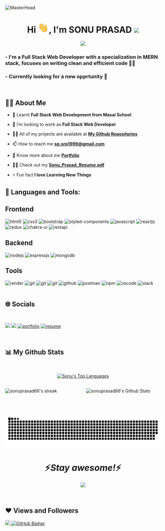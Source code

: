 ![MasterHead](https://dezinebrainz.com/images/web-design-gif.gif)

<h1 align="center">Hi <img src="https://raw.githubusercontent.com/ABSphreak/ABSphreak/master/gifs/Hi.gif" width="35">, I'm SONU PRASAD <img src="https://camo.githubusercontent.com/d3359cb00ab0b5ed8f2e1fe3fceb4fbaf3b614340f8c0db99c17b9f50b351770/68747470733a2f2f656d6f6a69732e736c61636b6d6f6a69732e636f6d2f656d6f6a69732f696d616765732f313533313834393433302f343234362f626c6f622d73756e676c61737365732e6769663f31353331383439343330" width="35"/></h1>

<div align="center">
 <img src="https://readme-typing-svg.herokuapp.com/?lines=Full+Stack+Web+Developer;MERN+stack+developer;Web+Developer;React+Developer;Quick+learner&color=cyan&center=true" />
</div>

<div width="100%" display="flex">
<h3 align="left">- I'm a Full Stack Web Developer with a specialization in MERN stack, focuses on writing clean and efficient code 👨‍🎓</h3>
<h3 align="left">- Currently looking for a new opprtunity 🤖</h3>
</div>
<br/>


## 🙋‍♂️ About Me

<div>

<p aling="left" width="48%" height="300">

- 🌱 Learnt **Full Stack Web Development from Masai School**

- 👯 I’m looking to work as **Full Stack Web Developer**

- 👨‍💻 All of my projects are available at **[My Github Repositories](https://github.com/sonuprasad66?tab=repositories)**

- 📫 How to reach me **sp.srp1999@gmail.com**

- 🔭 Know more about me **[Portfolio](https://sonuprasad66.github.io/)**

- 👨‍🎓 Check out my **[Sonu_Prasad_Resume.pdf](https://github.com/sonuprasad66/sonuprasad66/files/10200534/Sonu_Prasad_Resume.pdf)**



- ⚡ Fun fact **I love Learning New Things**

 </p>
 
 

 <!--  <img aling="right" alt="GIF" src="https://github.com/abhisheknaiidu/abhisheknaiidu/blob/master/code.gif?raw=true" width="48%" height="300" /> -->

 
 </div>

<!----------------------------------------------------- Languages and Tools --------------------------------------------------------->
## 🚀 Languages and Tools:
<div >
 <div ><h2>Frontend</h2>
 <img src="https://img.shields.io/badge/html5-%23E34F26.svg?style=for-the-badge&logo=html5&logoColor=white" align="center" alt="html5">
 <img src = "https://img.shields.io/badge/css3-%231572B6.svg?style=for-the-badge&logo=css3&logoColor=white" align="center" alt="css3">
 <img src="https://img.shields.io/badge/Bootstrap-563D7C?style=for-the-badge&logo=bootstrap&logoColor=white"  align="center" alt="bootstrap" />
 <img src="https://img.shields.io/badge/styled--components-DB7093?style=for-the-badge&logo=styled-components&logoColor=white" align="center" alt="styled-components" />
 <img src ="https://img.shields.io/badge/javascript-%23323330.svg?style=for-the-badge&logo=javascript&logoColor=%23F7DF1E" align="center" alt="javascript">
 <img src="https://img.shields.io/badge/React-20232A?style=for-the-badge&logo=react&logoColor=61DAFB"  align="center" alt="reactjs" />
 <img src="https://img.shields.io/badge/Redux-593D88?style=for-the-badge&logo=redux&logoColor=white"  align="center" alt="redux" />
 <img src = "https://img.shields.io/badge/chakra ui-%234ED1C5.svg?style=for-the-badge&logo=chakraui&logoColor=white" align="center" alt="chakra-ui"/>
 <img src="https://img.shields.io/badge/rest api-%23000000.svg?style=for-the-badge&logo=flask&logoColor=white" align="center" alt="restapi"/>  
</div>

  <div ><h2>Backend</h2> 
<img src="https://img.shields.io/badge/Node.js-339933?style=for-the-badge&logo=nodedotjs&logoColor=white" align="center" alt="nodejs" />
<img src="https://img.shields.io/badge/Express.js-000000?style=for-the-badge&logo=express&logoColor=white" align="center" alt="expressjs"/>
<img src="https://img.shields.io/badge/MongoDB-4EA94B?style=for-the-badge&logo=mongodb&logoColor=white" align="center" alt="mongodb"/>

 </div>
  <div ><h2>Tools</h2> 
    <img src="https://img.shields.io/badge/Render-430098?style=for-the-badge&logo=render&logoColor=white" align="center" alt="render" />
   <img src="https://img.shields.io/badge/netlify-%23000000.svg?style=for-the-badge&logo=netlify&logoColor=#00C7B7" align="center" alt="git"/>
   <img src="https://img.shields.io/badge/vercel-%23000000.svg?style=for-the-badge&logo=vercel&logoColor=whit" align="center" alt="git"/>
   <img src="https://img.shields.io/badge/Git-f44d27?style=for-the-badge&logo=git&logoColor=white"  align="center" alt="git"/>
   <img src="https://img.shields.io/badge/GitHub-100000?style=for-the-badge&logo=github&logoColor=white"  align="center" alt="github"/>
   <img src ="https://img.shields.io/badge/Postman-FF6C37?style=for-the-badge&logo=postman&logoColor=white" align="center" alt="postman">
   <img src = "https://img.shields.io/badge/NPM-%23000000.svg?style=for-the-badge&logo=npm&logoColor=white" align="center" alt="npm">
   <img src="https://img.shields.io/badge/Visual%20Studio-5C2D91.svg?style=for-the-badge&logo=visual-studio&logoColor=white"  align="center" alt="vscode"/>
   <img src="https://img.shields.io/badge/Slack-4A154B?style=for-the-badge&logo=slack&logoColor=white" align="center" alt="slack"/>
 </div>
</div>

<!----------------------------------------------------- All Skills Grid Formate --------------------------------------------------------->

<br/>
<!-- ----------------------------------------------------------------------------------<br/>
<br/>
<img src="https://user-images.githubusercontent.com/82999542/132934744-131c1891-4a4f-4e88-a64a-36720ad7470b.png" align="center">
<br />
<br />------------------------------------------------------------------------------- -->             

 <!----------------------------------------------------- Let's Connect --------------------------------------------------------->                                        
 
 
<div><h2> 🌐 Socials</h2> <div/>
<br/>
<p align="left">
<a href = "https://www.linkedin.com/in/sonuprasad66/" target="_blank"><img src="https://img.shields.io/badge/linkedin-%230077B5.svg?style=for-the-badge&logo=linkedin&logoColor=white"/></a>
<a href = "mailto:sp.srp1999@gmail.com" target="_blank"><img src="https://img.shields.io/badge/Gmail-D14836?style=for-the-badge&logo=gmail&logoColor=white"/></a>
<a href="https://sonuprasad66.github.io/" target="_blank"><img src="https://img.shields.io/badge/Portfolio-%23000000.svg?style=for-the-badge&logo=firefox&logoColor=#FF7139" alt="portfolio"/></a>
<a href="" target="_blank"><img src="https://img.shields.io/badge/Resume-%2396060C.svg?style=for-the-badge&logo=packer&logoColor=white" alt="resume"/></a>
 
</p>
                                                                                                                       
 <br/>   
 
  <!------------------------------------------------------------My Github Stats------------------------------------------------------------------------->
                                                                                                                       
## 📊 My Github Stats
   <br/>   
    <p align="center">      
  <a href="https://github.com/sonuprasad66/github-readme-stats"><img alt="Sonu's Top Languages" src="https://github-readme-stats.vercel.app/api/top-langs/?username=sonuprasad66&langs_count=8&count_private=true&layout=compact&theme=react&hide_border=true&bg_color=0D1117" /></a>
      </p>
  <br/>
 
<div>
  <img  aling="left" title="🔥 Get streak stats for your profile at git.io/streak-stats" alt="sonuprasad66's streak" src="https://github-readme-streak-stats.herokuapp.com/?user=sonuprasad66&theme=black-ice&hide_border=true&stroke=0000&background=060A0CD0"  width="48%"/>
 
 <img align="right" alt="sonuprasad66's Github Stats" src="https://github-readme-stats.vercel.app/api?username=sonuprasad66&show_icons=true&count_private=true&theme=react&hide_border=true&bg_color=0D1117" width="48%"/> 
 
<div>
 <!----------------------------------------------------------------------------------------------------------------------------------------->
 
<br/>
<br/>
     
     
 <!--- <div>
  <div>
     <p   aling="left">
      <a href="https://github.com/sonuprasad66/github-readme-streak-stats">
          <img title="🔥 Get streak stats for your profile at git.io/streak-stats" alt="sonuprasad66's streak" src="https://github-readme-streak-stats.herokuapp.com/?user=sonuprasad66&theme=black-ice&hide_border=true&stroke=0000&background=060A0CD0"/>
      </a>
  </p>                                                                                                                                              
    </div>

 <div >
   <p aling="right">                                                                                                 
      <a href="https://github.com/sonuprasad66/github-readme-stats"><img alt="sonuprasad66's Github Stats" src="https://github-readme-stats.vercel.app/api?username=sonuprasad66&show_icons=true&count_private=true&theme=react&hide_border=true&bg_color=0D1117" /></a>
  </p>   
 </div>
</div> --->



<!--------------------------------------------------------GRAPH------------------------------------------------------------>

<!--- <a href="https://github.com/sonuprasad66/github-readme-activity-graph"><img alt="sonuprasad66's Activity Graph" src="https://activity-graph.herokuapp.com/graph?username=sonuprasad66&bg_color=0D1117&color=5BCDEC&line=5BCDEC&point=FFFFFF&hide_border=true" /></a> --->

<br/>
<br/>

<!--------------------------------------------------------SNACK CALENDAR------------------------------------------------------------>

<div align="center">
  <a href="https://www.linkedin.com/in/mitresh-prajapati/"> 
  <img  src="https://github.com/1999AZZAR/1999AZZAR/blob/main/resources/img/grid-snake.svg" alt="snake" /></a>
</div>
<h1 align='center'>⚡️<i>Stay awesome!</i>⚡️</h1>
<p align="center">
       <!-- <img src="https://raw.githubusercontent.com/mayhemantt/mayhemantt/Update/svg/Bottom.svg" alt="Github Stats" /> -->
        <img  src="https://raw.githubusercontent.com/Trilokia/Trilokia/379277808c61ef204768a61bbc5d25bc7798ccf1/bottom_header.svg" />
</p>
<br/>
<!--------------------------------------------------------fOLLOWERS------------------------------------------------------------>
 
## ❤ Views and Followers
<a href="https://github.com/sonuprasad66/github-profile-views-counter">
    <img src="https://komarev.com/ghpvc/?username=sonuprasad66">
</a>
<a href="https://github.com/sonuprasad66?tab=followers"><img src="https://img.shields.io/github/followers/sonuprasad66?label=Followers&style=social" alt="GitHub Badge"></a>

